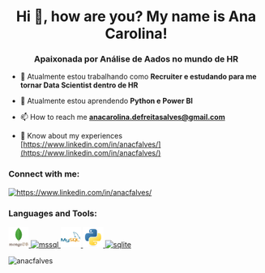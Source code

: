 <h1 align="center">Hi 👋, how are you? My name is Ana Carolina!</h1>
<h3 align="center">Apaixonada por Análise de Aados no mundo de HR</h3>

- 🔭 Atualmente estou trabalhando como **Recruiter e estudando para me tornar Data Scientist dentro de HR**

- 🌱 Atualmente estou aprendendo **Python e Power BI**

- 📫 How to reach me **anacarolina.defreitasalves@gmail.com**

- 📄 Know about my experiences [https://www.linkedin.com/in/anacfalves/](https://www.linkedin.com/in/anacfalves/)

<h3 align="left">Connect with me:</h3>
<p align="left">
<a href="https://linkedin.com/in/https://www.linkedin.com/in/anacfalves/" target="blank"><img align="center" src="https://raw.githubusercontent.com/rahuldkjain/github-profile-readme-generator/master/src/images/icons/Social/linked-in-alt.svg" alt="https://www.linkedin.com/in/anacfalves/" height="30" width="40" /></a>
</p>

<h3 align="left">Languages and Tools:</h3>
<p align="left"> <a href="https://www.mongodb.com/" target="_blank" rel="noreferrer"> <img src="https://raw.githubusercontent.com/devicons/devicon/master/icons/mongodb/mongodb-original-wordmark.svg" alt="mongodb" width="40" height="40"/> </a> <a href="https://www.microsoft.com/en-us/sql-server" target="_blank" rel="noreferrer"> <img src="https://www.svgrepo.com/show/303229/microsoft-sql-server-logo.svg" alt="mssql" width="40" height="40"/> </a> <a href="https://www.mysql.com/" target="_blank" rel="noreferrer"> <img src="https://raw.githubusercontent.com/devicons/devicon/master/icons/mysql/mysql-original-wordmark.svg" alt="mysql" width="40" height="40"/> </a> <a href="https://www.python.org" target="_blank" rel="noreferrer"> <img src="https://raw.githubusercontent.com/devicons/devicon/master/icons/python/python-original.svg" alt="python" width="40" height="40"/> </a> <a href="https://www.sqlite.org/" target="_blank" rel="noreferrer"> <img src="https://www.vectorlogo.zone/logos/sqlite/sqlite-icon.svg" alt="sqlite" width="40" height="40"/> </a> </p>

<p><img align="center" src="https://github-readme-stats.vercel.app/api/top-langs?username=anacfalves&show_icons=true&locale=en&layout=compact" alt="anacfalves" /></p>



<!---
anacfalves/anacfalves is a ✨ special ✨ repository because its `README.md` (this file) appears on your GitHub profile.
You can click the Preview link to take a look at your changes.
--->
